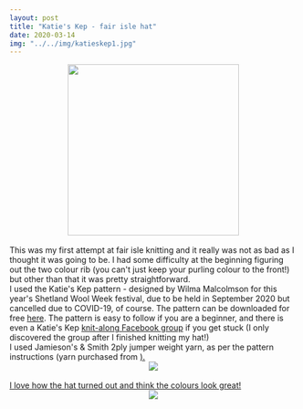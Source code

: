 ```yaml
---
layout: post
title: "Katie's Kep - fair isle hat"
date: 2020-03-14
img: "../../img/katieskep1.jpg"
---
```

<div style="text-align: center"><img src="../../../img/katieskep1.jpg" width="300"></div>
<br>
This was my first attempt at fair isle knitting and it really was not as bad as I thought it was going to be. I had some difficulty at the beginning figuring out the two colour rib (you can't just keep your purling colour to the front!) but other than that it was pretty straightforward.
<br>
I used the Katie's Kep pattern - designed by Wilma Malcolmson for this year's Shetland Wool Week festival, due to be held in September 2020 but cancelled due to COVID-19, of course. The pattern can be downloaded for free <a href="https://www.shetlandwoolweek.com/free-knitting-pattern/">here</a>. The pattern is easy to follow if you are a beginner, and there is even a Katie's Kep <a href="https://www.facebook.com/groups/swwkal/">knit-along Facebook group</a> if you get stuck (I only discovered the group after I finished knitting my hat!)
<br>
I used Jamieson's & Smith 2ply jumper weight yarn, as per the pattern instructions (yarn purchased from <a href="https://www.shetlandwoolbrokers.co.uk/"the Shetland Woolbrokers website</a>).
<div style="text-align: center"><img src="../../../img/katieskep2.jpg" class="responsive"></div>
<br>
I love how the hat turned out and think the colours look great!
<br>
<div style="text-align: center"><img src="../../../img/katieskep3.jpg" class="responsive"></div>
